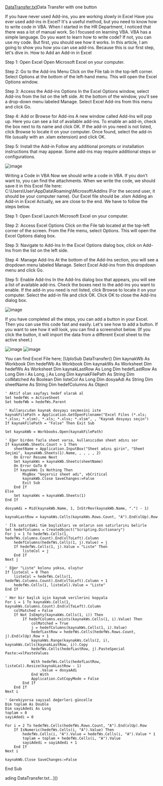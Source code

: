 [DataTransfer.txt](https://github.com/user-attachments/files/16578749/DataTransfer.txt)Data Transfer with one button

If you have never used Add-ins, you are working slowly in Excel
Have you ever used add-ins in Excel? It's a useful method, but you need to know how to write code in VBA. When I started in the HR Department, I noticed that there was a lot of manual work. So I focused on learning VBA. VBA has a simple language. Do you want to learn how to write code? If not, you can use my code. But first, you should see how it works.
In this article, I am going to show you how you can use add-ins. Because this is our first step, let's dive in.
How to Add an Add-in in Excel

Step 1: Open Excel
Open Microsoft Excel on your computer.

Step 2: Go to the Add-ins Menu
Click on the File tab in the top-left corner.
Select Options at the bottom of the left-hand menu. This will open the Excel Options window.

Step 3: Access the Add-ins Options
In the Excel Options window, select Add-ins from the list on the left side.
At the bottom of the window, you'll see a drop-down menu labeled Manage. Select Excel Add-ins from this menu and click Go.

Step 4: Add or Browse for Add-ins
A new window called Add-Ins will pop up. Here you can see a list of available add-ins.
To enable an add-in, check the box next to its name and click OK.
If the add-in you need is not listed, click Browse to locate it on your computer. Once found, select the add-in file (usually with an .xlam extension) and click OK.

Step 5: Install the Add-in
Follow any additional prompts or installation instructions that may appear. Some add-ins may require additional steps or configurations.

![image](https://github.com/user-attachments/assets/2fbbd22e-6fd4-4438-be05-4412ae0025df)

Writing a Code in VBA
Now we should write a code in VBA. If you don't want to, you can find the attachments. When we write the code, we should save it in this Excel file here: C:\Users\User\AppData\Roaming\Microsoft\AddIns (For the second user, it should be your computer name). Our Excel file should be .xlsm
Adding an Add-in in Excel
Actually, we are close to the end. We have to follow the steps below.

Step 1: Open Excel
Launch Microsoft Excel on your computer.

Step 2: Access Excel Options
Click on the File tab located at the top-left corner of the screen.
From the File menu, select Options. This will open the Excel Options dialog box.

Step 3: Navigate to Add-Ins
In the Excel Options dialog box, click on Add-Ins from the list on the left side.

Step 4: Manage Add-Ins
At the bottom of the Add-Ins section, you will see a dropdown menu labeled Manage.
Select Excel Add-ins from this dropdown menu and click Go.

Step 5: Enable Add-Ins
In the Add-Ins dialog box that appears, you will see a list of available add-ins.
Check the boxes next to the add-ins you want to enable.
If the add-in you need is not listed, click Browse to locate it on your computer. Select the add-in file and click OK.
Click OK to close the Add-Ins dialog box.

![image](https://github.com/user-attachments/assets/836cdbe5-b931-4b24-ad43-76bb7ed34c9c)


If you have completed all the steps, you can add a button in your Excel. Then you can use this code fast and easily. Let's see how to add a button. If you want to see how it will look, you can find a screenshot below. (If you click the button, it will import the data from a different Excel sheet to the active sheet.)

![image](https://github.com/user-attachments/assets/ba5e14d9-23c2-4874-8332-dc09c4585a11)
![image](https://github.com/user-attachments/assets/ce4be2c0-ab35-45c2-ac37-cdbe447ac75b)

You can find Excel File here;
[UploSub DataTransfer()
    Dim kaynakWb As Workbook
    Dim hedefWb As Workbook
    Dim kaynakWs As Worksheet
    Dim hedefWs As Worksheet
    Dim kaynakLastRow As Long
    Dim hedefLastRow As Long
    Dim i As Long, j As Long
    Dim kaynakFilePath As String
    Dim colMatched As Boolean
    Dim listeCol As Long
    Dim dosyaAdi As String
    Dim sheetName As String
    Dim hedefColumns As Object
    
    ' Aktif olan sayfayı hedef olarak al
    Set hedefWs = ActiveSheet
    Set hedefWb = hedefWs.Parent
    
    ' Kullanıcıdan kaynak dosyayı seçmesini iste
    kaynakFilePath = Application.GetOpenFilename("Excel Files (*.xls; *.xlsx; *.xlsm), *.xls; *.xlsx; *.xlsm", , "Kaynak dosyayı seçin")
    If kaynakFilePath = "False" Then Exit Sub
    
    Set kaynakWb = Workbooks.Open(kaynakFilePath)
    
    ' Eğer birden fazla sheet varsa, kullanıcıdan sheet adını sor
    If kaynakWb.Sheets.Count > 1 Then
        sheetName = Application.InputBox("Sheet adını girin", "Sheet Seçimi", kaynakWb.Sheets(1).Name, , , , , 2)
        On Error Resume Next
        Set kaynakWs = kaynakWb.Sheets(sheetName)
        On Error GoTo 0
        If kaynakWs Is Nothing Then
            MsgBox "Geçersiz sheet adı", vbCritical
            kaynakWb.Close SaveChanges:=False
            Exit Sub
        End If
    Else
        Set kaynakWs = kaynakWb.Sheets(1)
    End If
    
    dosyaAdi = Mid(kaynakWb.Name, 1, InStrRev(kaynakWb.Name, ".") - 1)
    
    kaynakLastRow = kaynakWs.Cells(kaynakWs.Rows.Count, "A").End(xlUp).Row
    
    ' İlk satırdaki tüm başlıkları ve onların son satırlarını belirle
    Set hedefColumns = CreateObject("Scripting.Dictionary")
    For j = 1 To hedefWs.Cells(1, hedefWs.Columns.Count).End(xlToLeft).Column
        hedefColumns(hedefWs.Cells(1, j).Value) = j
        If hedefWs.Cells(1, j).Value = "Liste" Then
            listeCol = j
        End If
    Next j
    
    ' Eğer "Liste" kolonu yoksa, oluştur
    If listeCol = 0 Then
        listeCol = hedefWs.Cells(1, hedefWs.Columns.Count).End(xlToLeft).Column + 1
        hedefWs.Cells(1, listeCol).Value = "Liste"
    End If
    
    ' Her bir başlık için kaynak verilerini kopyala
    For i = 1 To kaynakWs.Cells(1, kaynakWs.Columns.Count).End(xlToLeft).Column
        colMatched = False
        If Not IsEmpty(kaynakWs.Cells(1, i)) Then
            If hedefColumns.exists(kaynakWs.Cells(1, i).Value) Then
                colMatched = True
                j = hedefColumns(kaynakWs.Cells(1, i).Value)
                hedefLastRow = hedefWs.Cells(hedefWs.Rows.Count, j).End(xlUp).Row + 1
                kaynakWs.Range(kaynakWs.Cells(2, i), kaynakWs.Cells(kaynakLastRow, i)).Copy
                hedefWs.Cells(hedefLastRow, j).PasteSpecial Paste:=xlPasteValues
                
                With hedefWs.Cells(hedefLastRow, listeCol).Resize(kaynakLastRow - 1)
                    .Value = dosyaAdi
                End With
                Application.CutCopyMode = False
            End If
        End If
    Next i
    
    ' Gerekiyorsa sayısal değerleri güncelle
    Dim toplam As Double
    Dim sayiAdedi As Long
    toplam = 0
    sayiAdedi = 0
    
    For i = 2 To hedefWs.Cells(hedefWs.Rows.Count, "A").End(xlUp).Row
        If IsNumeric(hedefWs.Cells(i, "A").Value) Then
            hedefWs.Cells(i, "A").Value = hedefWs.Cells(i, "A").Value * 1
            toplam = toplam + hedefWs.Cells(i, "A").Value
            sayiAdedi = sayiAdedi + 1
        End If
    Next i
    
    kaynakWb.Close SaveChanges:=False

End Sub

ading DataTransfer.txt…]()

